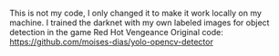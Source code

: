 This is not my code, I only changed it to make it work locally on my machine.
I trained the darknet with my own labeled images for object detection in the game Red Hot Vengeance 
Original code: https://github.com/moises-dias/yolo-opencv-detector
